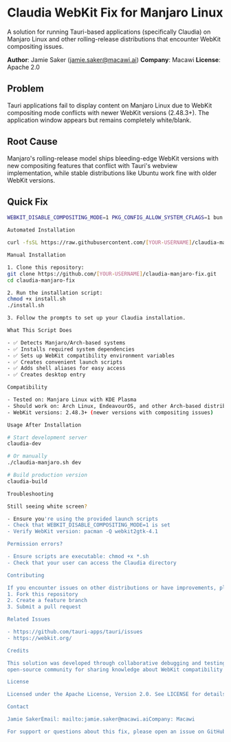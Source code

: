 # Claudia WebKit Fix for Manjaro Linux

  A solution for running Tauri-based applications (specifically Claudia) on Manjaro Linux and other
  rolling-release distributions that encounter WebKit compositing issues.

  **Author**: Jamie Saker (jamie.saker@macawi.ai)
  **Company**: Macawi
  **License**: Apache 2.0

  ## Problem

  Tauri applications fail to display content on Manjaro Linux due to WebKit compositing mode conflicts
  with newer WebKit versions (2.48.3+). The application window appears but remains completely
  white/blank.

  ## Root Cause

  Manjaro's rolling-release model ships bleeding-edge WebKit versions with new compositing features that
  conflict with Tauri's webview implementation, while stable distributions like Ubuntu work fine with
  older WebKit versions.

  ## Quick Fix

  ```bash
  WEBKIT_DISABLE_COMPOSITING_MODE=1 PKG_CONFIG_ALLOW_SYSTEM_CFLAGS=1 bun run tauri dev

  Automated Installation

  curl -fsSL https://raw.githubusercontent.com/[YOUR-USERNAME]/claudia-manjaro-fix/main/install.sh | bash

  Manual Installation

  1. Clone this repository:
  git clone https://github.com/[YOUR-USERNAME]/claudia-manjaro-fix.git
  cd claudia-manjaro-fix

  2. Run the installation script:
  chmod +x install.sh
  ./install.sh

  3. Follow the prompts to set up your Claudia installation.

  What This Script Does

  - ✅ Detects Manjaro/Arch-based systems
  - ✅ Installs required system dependencies
  - ✅ Sets up WebKit compatibility environment variables
  - ✅ Creates convenient launch scripts
  - ✅ Adds shell aliases for easy access
  - ✅ Creates desktop entry

  Compatibility

  - Tested on: Manjaro Linux with KDE Plasma
  - Should work on: Arch Linux, EndeavourOS, and other Arch-based distributions
  - WebKit versions: 2.48.3+ (newer versions with compositing issues)

  Usage After Installation

  # Start development server
  claudia-dev

  # Or manually
  ./claudia-manjaro.sh dev

  # Build production version
  claudia-build

  Troubleshooting

  Still seeing white screen?

  - Ensure you're using the provided launch scripts
  - Check that WEBKIT_DISABLE_COMPOSITING_MODE=1 is set
  - Verify WebKit version: pacman -Q webkit2gtk-4.1

  Permission errors?

  - Ensure scripts are executable: chmod +x *.sh
  - Check that your user can access the Claudia directory

  Contributing

  If you encounter issues on other distributions or have improvements, please:
  1. Fork this repository
  2. Create a feature branch
  3. Submit a pull request

  Related Issues

  - https://github.com/tauri-apps/tauri/issues
  - https://webkit.org/

  Credits

  This solution was developed through collaborative debugging and testing. Special thanks to the
  open-source community for sharing knowledge about WebKit compatibility issues.

  License

  Licensed under the Apache License, Version 2.0. See LICENSE for details.

  Contact

  Jamie SakerEmail: mailto:jamie.saker@macawi.aiCompany: Macawi

  For support or questions about this fix, please open an issue on GitHub.


